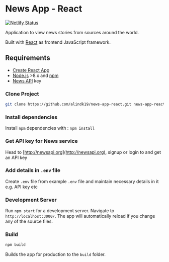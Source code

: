 # News App - React

[![Netlify Status](https://api.netlify.com/api/v1/badges/3b76cb65-b04f-4e48-8bfa-9bceb9febc6a/deploy-status)](https://app.netlify.com/sites/quirky-wilson-b0dc3b/deploys)

Application to view news stories from sources around the world.

Built with [React](https://reactjs.org/) as frontend JavaScript framework.

## Requirements

- [Create React App](https://github.com/facebook/create-react-app)
- [Node.js](https://nodejs.org/en/) >8.x and [npm](https://www.npmjs.com/)
- [News API](https://newsapi.org/) key

### Clone Project

```sh
git clone https://github.com/alindk19/news-app-react.git news-app-react
```

### Install dependencies

Install `npm` dependencies with :
`npm install`

### Get API key for News service

Head to [http://newsapi.org](http://newsapi.org), signup or login to and get an API key

### Add details in `.env` file

Create `.env` file from example `.env` file and maintain necessary details in it e.g. API key etc

### Development Server

Run `npm start` for a development server. Navigate to `http://localhost:3000/`. The app will automatically reload if you change any of the source files.

### Build

```sh
npm build
```

Builds the app for production to the `build` folder.
